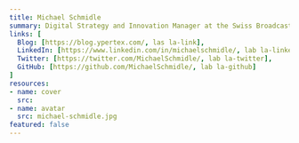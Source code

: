 ```yaml
---
title: Michael Schmidle
summary: Digital Strategy and Innovation Manager at the Swiss Broadcast Corporation, [SRG SSR](https://www.srgssr.ch/en/). Coach, startup consultant and blogger. In love with Mexico.
links: [
  Blog: [https://blog.ypertex.com/, las la-link],
  LinkedIn: [https://www.linkedin.com/in/michaelschmidle/, lab la-linkedin-in],
  Twitter: [https://twitter.com/MichaelSchmidle/, lab la-twitter],
  GitHub: [https://github.com/MichaelSchmidle/, lab la-github]
]
resources:
- name: cover
  src: 
- name: avatar
  src: michael-schmidle.jpg
featured: false
---
```

